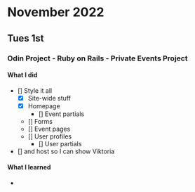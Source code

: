 # November 2022

## Tues 1st
### Odin Project - Ruby on Rails - Private Events Project
#### What I did
- [] Style it all 
  - [x] Site-wide stuff
  - [x] Homepage
    - [] Event partials
  - [] Forms
  - [] Event pages
  - [] User profiles
    - [] User partials
- [] and host so I can show Viktoria


#### What I learned
- 